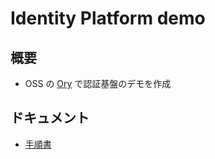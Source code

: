# Identity Platform demo

## 概要

- OSS の [Ory](https://github.com/ory) で認証基盤のデモを作成

## ドキュメント

- [手順書](doc/)
